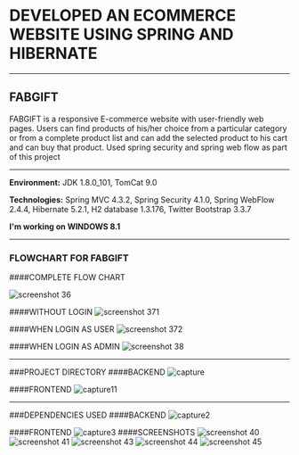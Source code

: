 # DEVELOPED AN ECOMMERCE WEBSITE USING SPRING AND HIBERNATE
___
## FABGIFT
FABGIFT is a responsive E-commerce website with user-friendly web pages. Users can find products of his/her choice from a particular category or from a complete product list and can add the selected product to his cart and can buy that product. Used spring security and spring web flow as part of this project
___

**Environment:** JDK 1.8.0_101, TomCat 9.0

**Technologies:** Spring MVC 4.3.2, Spring Security 4.1.0, Spring WebFlow 2.4.4, Hibernate 5.2.1, H2 database 1.3.176, Twitter Bootstrap 3.3.7

**I'm working on WINDOWS 8.1**
___
### FLOWCHART FOR FABGIFT
####COMPLETE FLOW CHART

 ![screenshot 36](https://cloud.githubusercontent.com/assets/20114431/21516375/9439983c-ccfd-11e6-9d32-e799eea55364.png)
 
####WITHOUT LOGIN
![screenshot 371](https://cloud.githubusercontent.com/assets/20114431/21516379/a0dd2d9c-ccfd-11e6-96d0-f612f330644a.png)


####WHEN LOGIN AS USER
![screenshot 372](https://cloud.githubusercontent.com/assets/20114431/21516382/a37903a0-ccfd-11e6-8164-da75ddc7ffc9.png)


####WHEN LOGIN AS ADMIN
![screenshot 38](https://cloud.githubusercontent.com/assets/20114431/21516376/9aaf5846-ccfd-11e6-94f2-0affb1053786.png)
___
###PROJECT DIRECTORY
####BACKEND
![capture](https://cloud.githubusercontent.com/assets/20114431/21517214/2a94e836-cd03-11e6-928d-2de4b43dc307.JPG)

####FRONTEND
![capture11](https://cloud.githubusercontent.com/assets/20114431/21517217/2d85013e-cd03-11e6-9c8a-a849eb2f2353.JPG)
___
###DEPENDENCIES USED
####BACKEND
![capture2](https://cloud.githubusercontent.com/assets/20114431/21517644/a2496386-cd06-11e6-8500-b44f1de1f841.JPG)

####FRONTEND
![capture3](https://cloud.githubusercontent.com/assets/20114431/21517646/a5ea9d3e-cd06-11e6-84c0-4f3fba572521.JPG)
####SCREENSHOTS
![screenshot 40](https://cloud.githubusercontent.com/assets/20114431/21582583/31a4ce28-d084-11e6-8154-99f141b89e1b.png)
![screenshot 41](https://cloud.githubusercontent.com/assets/20114431/21582586/34eb7c6c-d084-11e6-8d4c-031054dd1617.png)
![screenshot 43](https://cloud.githubusercontent.com/assets/20114431/21582587/3ddc46e4-d084-11e6-8b0b-8d197c4431f4.png)
![screenshot 44](https://cloud.githubusercontent.com/assets/20114431/21582589/45a7f850-d084-11e6-8389-440b7c21d282.png)
![screenshot 45](https://cloud.githubusercontent.com/assets/20114431/21582590/48dcde14-d084-11e6-9de8-71a0e4e3c46c.png)
